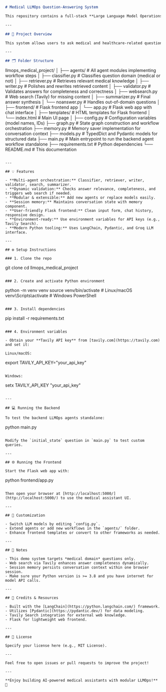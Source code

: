 ```markdown
# Medical LLMOps Question-Answering System

This repository contains a full-stack **Large Language Model Operations (LLMOps)** project designed for medical question answering. It integrates modular AI agents for classification, retrieval, content writing, validation, web search, and summarization into an orchestrated workflow. The backend is built with Python and LangChain-based agents, and a user-friendly frontend is implemented using Flask with a modern responsive UI.

---

## 🚀 Project Overview

This system allows users to ask medical and healthcare-related questions and receive professional, validated, and precisely generated answers powered by an LLMOps agent pipeline. It supports an iterative workflow with dynamic validation and web search integration to improve answer completeness and accuracy.

---

## 🗂 Folder Structure

```
llmops_medical_project/
│
├── agents/                 # All agent modules implementing workflow steps
│   ├── classifier.py       # Classifies question domain (medical or not)
│   ├── retriever.py        # Retrieves relevant medical knowledge
│   ├── writer.py           # Polishes and rewrites retrieved content
│   ├── validator.py        # Validates answers for completeness and correctness
│   ├── websearch.py        # Web search (Tavily) for missing content
│   ├── summarizer.py       # Final answer synthesis
│   └── noanswer.py         # Handles out-of-domain questions
│
├── frontend/               # Flask frontend app
│   └── app.py              # Flask web app with chat interface
│
├── templates/              # HTML templates for Flask frontend
│   └── index.html          # Main UI page
│
├── config.py               # Configuration variables (model names, IDs)
├── graph.py                # State graph construction and workflow orchestration
├── memory.py               # Memory saver implementation for conversation context
├── models.py               # TypedDict and Pydantic models for structured data
├── main.py                 # Main entrypoint to run the backend agent workflow standalone
├── requirements.txt        # Python dependencies
└── README.md               # This documentation
```

---

## 💡 Features

- **Multi-agent orchestration:** Classifier, retriever, writer, validator, search, summarizer.
- **Dynamic validation:** Checks answer relevance, completeness, and triggers web search if needed.
- **Modular & extensible:** Add new agents or replace models easily.
- **Session memory:** Maintains conversation state with memory component.
- **User-friendly Flask frontend:** Clean input form, chat history, responsive design.
- **Environment-ready:** Use environment variables for API keys (e.g., Tavily Search).
- **Modern Python tooling:** Uses LangChain, Pydantic, and Groq LLM interface.

---

## ⚙️ Setup Instructions

### 1. Clone the repo

```
git clone <your-repo-url>
cd llmops_medical_project
```

### 2. Create and activate Python environment

```
python -m venv venv
source venv/bin/activate   # Linux/macOS
venv\Scripts\activate      # Windows PowerShell
```

### 3. Install dependencies

```
pip install -r requirements.txt
```

### 4. Environment variables

- Obtain your **Tavily API key** from [tavily.com](https://tavily.com) and set it:

Linux/macOS:
```
export TAVILY_API_KEY="your_api_key"
```

Windows:
```
setx TAVILY_API_KEY "your_api_key"
```

---

## 💻 Running the Backend

To test the backend LLMOps agents standalone:

```
python main.py
```

Modify the `initial_state` question in `main.py` to test custom queries.

---

## 🌐 Running the Frontend

Start the Flask web app with:

```
python frontend/app.py
```

Then open your browser at [http://localhost:5000/](http://localhost:5000/) to use the medical assistant UI.

---

## 🔧 Customization

- Switch LLM models by editing `config.py`.
- Extend agents or add new workflows in the `agents/` folder.
- Enhance frontend templates or convert to other frameworks as needed.

---

## 📝 Notes

- This demo system targets *medical domain* questions only.
- Web search via Tavily enhances answer completeness dynamically.
- Session memory persists conversation context within one browser session.
- Make sure your Python version is >= 3.8 and you have internet for model API calls.

---

## 🙏 Credits & Resources

- Built with the [LangChain](https://python.langchain.com/) framework.
- Utilizes [Pydantic](https://pydantic.dev/) for data modeling.
- Tavily Search integration for external web knowledge.
- Flask for lightweight web frontend.

---

## 📄 License

Specify your license here (e.g., MIT License).

---

Feel free to open issues or pull requests to improve the project!

---

**Enjoy building AI-powered medical assistants with modular LLMOps!** 🧬
```
